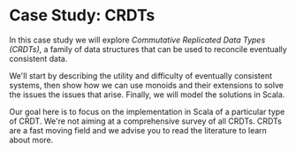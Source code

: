 # Case Study: CRDTs

In this case study we will explore
*Commutative Replicated Data Types (CRDTs)*,
a family of data structures
that can be used to reconcile
eventually consistent data.

We'll start by describing
the utility and difficulty of eventually consistent systems,
then show how we can use monoids and their extensions
to solve the issues the issues that arise.
Finally, we will model the solutions in Scala.

Our goal here is to focus on
the implementation in Scala of a particular type of CRDT.
We're not aiming at a comprehensive survey of all CRDTs.
CRDTs are a fast moving field
and we advise you to read the literature to learn about more.

